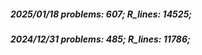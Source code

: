 ##### 2025/01/18   problems: 607;   R_lines: 14525;
##### 2024/12/31   problems: 485;   R_lines: 11786;
